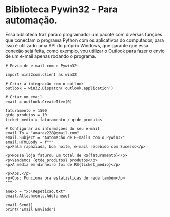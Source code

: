 # Biblioteca Pywin32 - Para automação.

  Essa biblioteca traz para o programador um pacote com diversas funções que conectam o programa Python com os aplicativos do computador, para isso é utilizado uma API do próprio Windows, que garante que essa conexão sejá feita, como exemplo, vou utilizar o Outlook para fazer o envio de um e-mail apenas rodando o programa.

```
# Envio de e-mail com o Pywin32:

import win32com.client as win32

# Criar a integração com o outlook
outlook = win32.Dispatch('outlook.application')

# Criar um email
email = outlook.CreateItem(0)

faturamento = 1500
qtde_produtos = 10
ticket_medio = faturamento / qtde_produtos

# Configurar as informações do seu e-mail
email.To = "amaraz228@gmail.com"
email.Subject = "Automação de E-mails com o Pywin32"
email.HTMLBody = f"""
<p>Fala rapaziada, boa noite, e-mail recebido com Sucesso</p>

<p>Nossa loja faturou um total de R${faturamento}</p>
<p>Vendemos {qtde_produtos} produtos</p>
<p>A média em dinheiro foi de R${ticket_medio}</p>

<p>Abs,</p>
<p>Obs: Funciona pra estatisticas de rede também</p>
"""

anexo = "x:\Repeticao.txt"
email.Attachments.Add(anexo)

email.Send()
print("Email Enviado")
```
